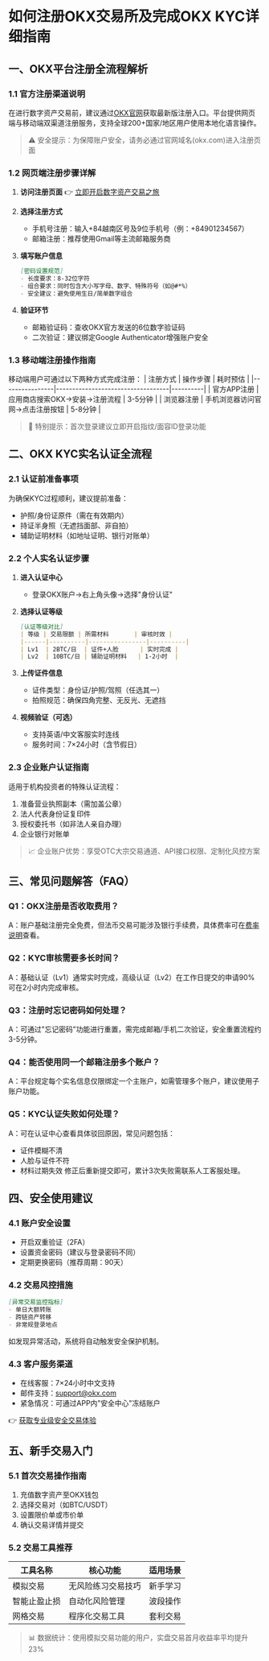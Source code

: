 # 如何注册OKX交易所及完成OKX KYC详细指南

## 一、OKX平台注册全流程解析

### 1.1 官方注册渠道说明
在进行数字资产交易前，建议通过[OKX官网](https://bit.ly/okx_welcome)获取最新版注册入口。平台提供网页端与移动端双渠道注册服务，支持全球200+国家/地区用户使用本地化语言操作。

> ⚠️ 安全提示：为保障账户安全，请务必通过官网域名(okx.com)进入注册页面

### 1.2 网页端注册步骤详解

1. **访问注册页面**
   👉 [立即开启数字资产交易之旅](https://bit.ly/okx_welcome)
   
2. **选择注册方式**
   - 手机号注册：输入+84越南区号及9位手机号（例：+84901234567）
   - 邮箱注册：推荐使用Gmail等主流邮箱服务商

3. **填写账户信息**
   ```markdown
   [密码设置规范]
   - 长度要求：8-32位字符
   - 组合要求：同时包含大小写字母、数字、特殊符号（如@#*%）
   - 安全建议：避免使用生日/简单数字组合
   ```

4. **验证环节**
   - 邮箱验证码：查收OKX官方发送的6位数字验证码
   - 二次验证：建议绑定Google Authenticator增强账户安全

### 1.3 移动端注册操作指南
移动端用户可通过以下两种方式完成注册：
| 注册方式       | 操作步骤                          | 耗时预估 |
|----------------|-----------------------------------|----------|
| 官方APP注册    | 应用商店搜索OKX→安装→注册流程     | 3-5分钟  |
| 浏览器注册     | 手机浏览器访问官网→点击注册按钮   | 5-8分钟  |

> 📌 特别提示：首次登录建议立即开启指纹/面容ID登录功能

## 二、OKX KYC实名认证全流程

### 2.1 认证前准备事项
为确保KYC过程顺利，建议提前准备：
- 护照/身份证原件（需在有效期内）
- 持证半身照（无遮挡面部、非自拍）
- 辅助证明材料（如地址证明、银行对账单）

### 2.2 个人实名认证步骤

1. **进入认证中心**
   - 登录OKX账户→右上角头像→选择"身份认证"

2. **选择认证等级**
   ```markdown
   [认证等级对比]
   | 等级 | 交易限额 | 所需材料       | 审核时效 |
   |------|----------|----------------|----------|
   | Lv1  | 2BTC/日  | 证件+人脸      | 实时完成 |
   | Lv2  | 10BTC/日 | 辅助证明材料   | 1-2小时  |
   ```

3. **上传证件信息**
   - 证件类型：身份证/护照/驾照（任选其一）
   - 拍照规范：确保四角完整、无反光、无遮挡

4. **视频验证（可选）**
   - 支持英语/中文客服实时连线
   - 服务时间：7×24小时（含节假日）

### 2.3 企业账户认证指南
适用于机构投资者的特殊认证流程：
1. 准备营业执照副本（需加盖公章）
2. 法人代表身份证复印件
3. 授权委托书（如非法人亲自办理）
4. 企业银行对账单

> 📈 企业账户优势：享受OTC大宗交易通道、API接口权限、定制化风控方案

## 三、常见问题解答（FAQ）

### Q1：OKX注册是否收取费用？
A：账户基础注册完全免费，但法币交易可能涉及银行手续费，具体费率可在[费率说明](https://bit.ly/okx_welcome)查看。

### Q2：KYC审核需要多长时间？
A：基础认证（Lv1）通常实时完成，高级认证（Lv2）在工作日提交的申请90%可在2小时内完成审核。

### Q3：注册时忘记密码如何处理？
A：可通过"忘记密码"功能进行重置，需完成邮箱/手机二次验证，安全重置流程约3-5分钟。

### Q4：能否使用同一个邮箱注册多个账户？
A：平台规定每个实名信息仅限绑定一个主账户，如需管理多个账户，建议使用子账户功能。

### Q5：KYC认证失败如何处理？
A：可在认证中心查看具体驳回原因，常见问题包括：
- 证件模糊不清
- 人脸与证件不符
- 材料过期失效
修正后重新提交即可，累计3次失败需联系人工客服处理。

## 四、安全使用建议

### 4.1 账户安全设置
- 开启双重验证（2FA）
- 设置资金密码（建议与登录密码不同）
- 定期更换密码（推荐周期：90天）

### 4.2 交易风控措施
```markdown
[异常交易监控指标]
- 单日大额转账
- 跨链资产转移
- 非常规登录地点
```
如发现异常活动，系统将自动触发安全保护机制。

### 4.3 客户服务渠道
- 在线客服：7×24小时中文支持
- 邮件支持：support@okx.com
- 紧急情况：可通过APP内"安全中心"冻结账户

👉 [获取专业级安全交易体验](https://bit.ly/okx_welcome)

## 五、新手交易入门

### 5.1 首次交易操作指南
1. 充值数字资产至OKX钱包
2. 选择交易对（如BTC/USDT）
3. 设置限价单或市价单
4. 确认交易详情并提交

### 5.2 交易工具推荐
| 工具名称       | 核心功能                     | 适用场景         |
|----------------|------------------------------|------------------|
| 模拟交易       | 无风险练习交易技巧           | 新手学习         |
| 智能止盈止损   | 自动化风险管理               | 波段操作         |
| 网格交易       | 程序化交易工具               | 套利交易         |

> 📊 数据统计：使用模拟交易功能的用户，实盘交易首月收益率平均提升23%
